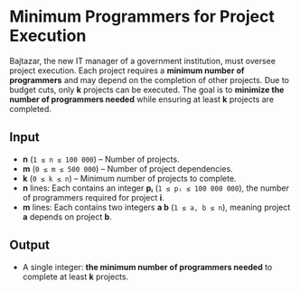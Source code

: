 # Minimum Programmers for Project Execution  

Bajtazar, the new IT manager of a government institution, must oversee project execution. Each project requires a **minimum number of programmers** and may depend on the completion of other projects. Due to budget cuts, only **k** projects can be executed. The goal is to **minimize the number of programmers needed** while ensuring at least **k** projects are completed.  

## Input  
- **n** (`1 ≤ n ≤ 100 000`) – Number of projects.  
- **m** (`0 ≤ m ≤ 500 000`) – Number of project dependencies.  
- **k** (`0 ≤ k ≤ n`) – Minimum number of projects to complete.  
- **n** lines: Each contains an integer **pᵢ** (`1 ≤ pᵢ ≤ 100 000 000`), the number of programmers required for project **i**.  
- **m** lines: Each contains two integers **a b** (`1 ≤ a, b ≤ n`), meaning project **a** depends on project **b**.  

## Output  
- A single integer: **the minimum number of programmers needed** to complete at least **k** projects.  
